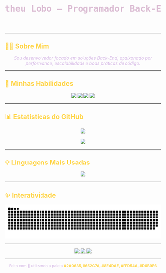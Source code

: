 <!-- Banner animado -->
<h1 align="center">
  <svg width="100%" height="100">
    <text x="50%" y="50%" dominant-baseline="middle" text-anchor="middle"
      font-family="monospace" font-size="28" fill="#FFD54A">
      <animate attributeName="fill" values="#FFD54A;#D6B9E6;#FFD54A" dur="3s" repeatCount="indefinite"/>
      Matheu Lobo — Programador Back-End
    </text>
  </svg>
</h1>

---

<!-- Sobre Mim -->
## <span style="color:#FFD54A">👨‍💻 Sobre Mim</span>

<p align="center">
  <em style="color:#d6b9e6">Sou desenvolvedor focado em soluções Back-End, apaixonado por performance, escalabilidade e boas práticas de código.</em>
</p>

---

<!-- Habilidades com destaque -->
## <span style="color:#FFD54A">🚀 Minhas Habilidades</span>

<div align="center">
  <img src="https://img.shields.io/badge/Node.js-2A0635?style=for-the-badge&logo=node.js&logoColor=FFD54A" />
  <img src="https://img.shields.io/badge/Java-652C7A?style=for-the-badge&logo=java&logoColor=FFD54A" />
  <img src="https://img.shields.io/badge/PostgreSQL-8E4DAE?style=for-the-badge&logo=postgresql&logoColor=FFD54A" />
  <img src="https://img.shields.io/badge/Docker-D6B9E6?style=for-the-badge&logo=docker&logoColor=2A0635" />
</div>

---

<!-- Gráfico animado de commits -->
## <span style="color:#FFD54A">📊 Estatísticas do GitHub</span>

<p align="center">
  <img src="https://github-readme-stats.vercel.app/api?username=SeuUser&show_icons=true&theme=tokyonight&title_color=FFD54A&icon_color=FFD54A&text_color=D6B9E6&bg_color=2A0635" />
</p>

<p align="center">
  <img src="https://github-readme-streak-stats.herokuapp.com?user=SeuUser&theme=tokyonight&ring=FFD54A&fire=FFD54A&currStreakLabel=D6B9E6" />
</p>

---

<!-- Gráfico de linguagens -->
## <span style="color:#FFD54A">💡 Linguagens Mais Usadas</span>

<p align="center">
  <img src="https://github-readme-stats.vercel.app/api/top-langs/?username=SeuUser&layout=compact&title_color=FFD54A&text_color=D6B9E6&bg_color=2A0635" />
</p>

---

<!-- Animação interativa com SVG -->
## <span style="color:#FFD54A">✨ Interatividade</span>

<p align="center">
  <img src="https://raw.githubusercontent.com/Platane/snk/output/github-contribution-grid-snake.svg" alt="Snake animation" />
</p>

---

<!-- Botões -->
<p align="center">
  <a href="https://github.com/SeuUser?tab=repositories">
    <img src="https://img.shields.io/badge/-Ver%20Meus%20Projetos-FFD54A?style=for-the-badge&logo=github&logoColor=2A0635" />
  </a>
  <a href="https://www.linkedin.com/in/seu-linkedin/">
    <img src="https://img.shields.io/badge/-LinkedIn-8E4DAE?style=for-the-badge&logo=linkedin&logoColor=FFD54A" />
  </a>
  <a href="mailto:seuemail@gmail.com">
    <img src="https://img.shields.io/badge/-Contato-652C7A?style=for-the-badge&logo=gmail&logoColor=FFD54A" />
  </a>
</p>

---

<!-- Rodapé -->
<p align="center" style="color:#d6b9e6; font-size:12px;">
  Feito com 💜 utilizando a paleta <strong style="color:#FFD54A">#2A0635, #652C7A, #8E4DAE, #FFD54A, #D6B9E6</strong>
</p>
